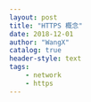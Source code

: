 ```yaml
---
layout: post
title: "HTTPS 概念"
date: 2018-12-01
author: "WangX"
catalog: true
header-style: text
tags:
    - network
    - https
---
```


